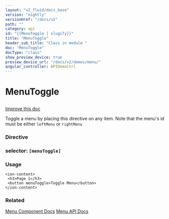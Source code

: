 ```yaml
---
layout: "v2_fluid/docs_base"
version: "nightly"
versionHref: "/docs/v2"
path: ""
category: api
id: "{{MenuToggle | slugify}}"
title: "MenuToggle"
header_sub_title: "Class in module "
doc: "MenuToggle"
docType: "class"
show_preview_device: true
preview_device_url: "/docs/v2/demos/menu/"
angular_controller: APIDemoCtrl 
---
```










<h1 class="api-title">


MenuToggle






</h1>

<a class="improve-v2-docs" href='http://github.com/driftyco/ionic/edit/2.0/ionic/components/menu/menu-toggle.ts#L5'>
Improve this doc
</a>






<!-- description -->

<p>Toggle a menu by placing this directive on any item.
Note that the menu&#39;s id must be either <code>leftMenu</code> or <code>rightMenu</code></p>


<h3>Directive</h3>
<h3>selector: <code>[menuToggle]</code></h3>
<!-- @usage tag -->

<h3 style="margin-bottom: 7px">Usage</h3>


<pre><code class="lang-html">&lt;ion-content&gt;
 &lt;h3&gt;Page 1&lt;/h3&gt;
 &lt;button menuToggle&gt;Toggle Menu&lt;/button&gt;
&lt;/ion-content&gt;
</code></pre>




<!-- @property tags -->


<!-- methods on the class --><!-- related link -->

<h3>Related</h3>

<a href='/docs/v2/components#menus'>Menu Component Docs</a>
<a href='../../menu/Menu'>Menu API Docs</a><!-- end content block -->


<!-- end body block -->

